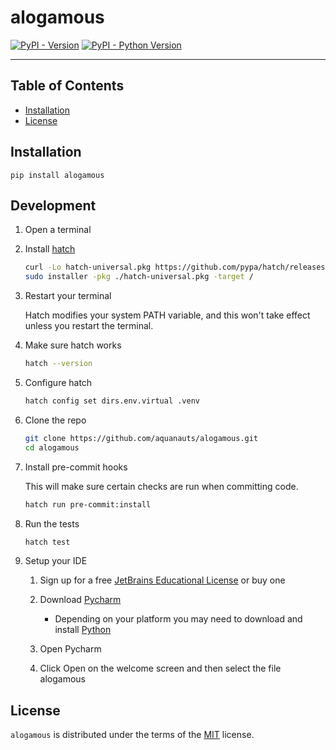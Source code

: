 # alogamous

[![PyPI - Version](https://img.shields.io/pypi/v/alogamous.svg)](https://pypi.org/project/alogamous)
[![PyPI - Python Version](https://img.shields.io/pypi/pyversions/alogamous.svg)](https://pypi.org/project/alogamous)

-----

## Table of Contents

- [Installation](#installation)
- [License](#license)

## Installation

```console
pip install alogamous
```

## Development

1. Open a terminal

1. Install [hatch](https://hatch.pypa.io/latest/)

    ```bash
    curl -Lo hatch-universal.pkg https://github.com/pypa/hatch/releases/latest/download/hatch-universal.pkg
    sudo installer -pkg ./hatch-universal.pkg -target /
    ```

1. Restart your terminal

    Hatch modifies your system PATH variable, and this won't take effect unless you restart the terminal.

1. Make sure hatch works

    ```bash
    hatch --version
    ```

1. Configure hatch

    ```bash
    hatch config set dirs.env.virtual .venv
    ```

1. Clone the repo

    ```bash
    git clone https://github.com/aquanauts/alogamous.git
    cd alogamous
    ```

1. Install pre-commit hooks

    This will make sure certain checks are run when committing code.

    ```bash
    hatch run pre-commit:install
    ```

1. Run the tests

    ```bash
    hatch test
    ```

1. Setup your IDE

   1. Sign up for a free [JetBrains Educational License](https://www.jetbrains.com/community/education/#students) or buy one

   2. Download [Pycharm](https://www.jetbrains.com/pycharm/download/)
      - Depending on your platform you may need to download and install [Python](https://www.python.org/)

   3. Open Pycharm

   4. Click Open on the welcome screen and then select the file alogamous



## License

`alogamous` is distributed under the terms of the [MIT](https://spdx.org/licenses/MIT.html) license.
